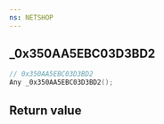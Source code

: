 ```yaml
---
ns: NETSHOP
---
```

## _0x350AA5EBC03D3BD2

```c
// 0x350AA5EBC03D3BD2
Any _0x350AA5EBC03D3BD2();
```


## Return value
